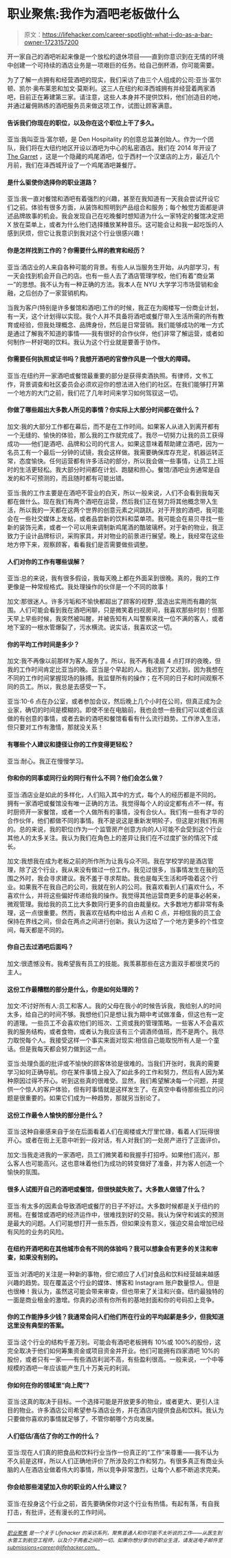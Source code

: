 # 职业聚焦:我作为酒吧老板做什么

> 原文：<https://lifehacker.com/career-spotlight-what-i-do-as-a-bar-owner-1723157200>

开一家自己的酒吧听起来像是一个放松的退休项目——直到你意识到在无情的环境中创建一个可持续的酒店业务是一项艰巨的任务。给自己倒杯酒，你可能需要。



为了了解一点拥有和经营酒吧的现实，我们采访了由三个人组成的公司:亚当·富尔顿、凯尔·奥布莱恩和加文·莫斯利。这三人在纽约和泽西城拥有并经营着两家酒吧，目前正在筹建第三家。请注意，这些人本身并不提供饮料，他们创造目的地，并通过雇佣熟练的酒吧服务员来做这项工作，试图让顾客满意。

#### 告诉我们你现在的职位，以及你在这个职位上干了多久。

亚当:我叫亚当·富尔顿，是 Den Hospitality 的创意总监兼创始人。作为一个团队，我们将在大纽约地区开设以酒吧为中心的私密酒店。我们在 2014 年开设了 [The Garret](http://www.garretnyc.com/) ，这是一个隐藏的鸡尾酒吧，位于西村一个汉堡店的上方，最近几个月前，我们在泽西城开设了一个鸡尾酒吧兼餐厅。

#### 是什么驱使你选择你的职业道路？

亚当:我一直对餐馆和酒吧有着强烈的兴趣，甚至在我知道有一天我会尝试开设它们之前。体验有很多方面，从装饰和照明到产品组合和服务；每个触觉方面都是讲述品牌故事的机会。我会发现自己在吃晚餐时想知道为什么一家特定的餐馆决定把 X 放在菜单上，或者为什么他们选择播放某种音乐。这可能会让和我一起吃饭的人感到厌烦，但它让我意识到我对这个行业很感兴趣！

#### 你是怎样找到工作的？你需要什么样的教育和经历？

亚当:酒店业的人来自各种可能的背景。有些人从当服务生开始，从内部学习，有一天会找到机会开自己的店。也有一些人去了酒店管理学校，他们有着“商业第一”的思想。我不认为有一种正确的方法。我本人在 NYU 大学学习市场营销和金融，之后创办了一家营销机构。

当我为客户(特别是许多餐馆和酒吧)工作的时候，我正在为阁楼写一份商业计划，有一天，这个计划得以实现。我个人并不具备将酒吧或餐厅带入生活所需的所有教育或经验，但我处理概念、品牌身份，然后是日常营销。我们能够成功的唯一方式是通过了解我不知道的事情——我有很好的合作伙伴，他们非常了解运营，或者如何制作一杯好喝的饮料。我认为这个行业就是要善于协作。

#### 你需要任何执照或证书吗？我想开酒吧的官僚作风是一个很大的障碍。

亚当:在纽约开一家酒吧或餐馆最重要的部分是获得卖酒执照。有律师，文书工作，背景调查和社区委员会必须欢迎你的想法进入他们的社区。在我们能够打开第一个地方的大门之前，我们花了几年时间来学习如何驾驭这一切。

#### 你做了哪些超出大多数人所见的事情？你实际上大部分时间都在做什么？

加文:我的大部分工作都在幕后，而不是在工作时间。如果客人从进入到离开都有一个无缝的、愉快的体验，那么我的工作就完成了。我尽一切努力让我的员工获得成功——他们是酒吧、品牌和公司的代言人。如果这意味着帮助建立酒吧，因为一名员工有一个最后一分钟的试镜，我会这样做。我需要确保库存充足，机器运转正常，态度愉快。任何运营都有许多活动的部分，所以我会做一些事情，让员工上班时的生活更轻松。我大部分时间都在计划、跑腿和担心。餐馆/酒吧业务通常是自发的和不可预测的，而且随时都有可能出错。

亚当:我的工作主要是在酒吧不营业的白天，所以一般来说，人们不会看到我每天都在做什么。现在我们有两个酒吧在运营，然后我们正在努力将其他概念带入生活，所以我的一天都在这两个世界的创意元素之间跳跃。对于开放的酒吧，我可能会在一些社交媒体上发帖，或者品尝新的饮料和菜单项。我可能会在易贝寻找一些新的装饰元素，或者一个可以用来调制新鸡尾酒的酷玻璃杯。对于新的物业，我正致力于设计品牌标识，采购家具，并对物业的前景进行展望。晚上，我经常在这些地方停下来，观察顾客，看看我们是否需要做些调整。

#### 人们对你的工作有哪些误解？

亚当:总的来说，我有很多假设，我每天晚上都在外面呆到很晚。真的，我的工作更像是一种常规格式。我处理操作的伙伴是一个不同的故事！

加文:那很迷人。许多污垢和不愉快都超出了顾客的视野
,营造出实用而有趣的氛围。人们可能会看到我在酒吧闲聊，只是微笑着扫视房间，我喜欢那些时刻！但那天早上早些时候，我突然被叫醒，并被告知有人叫警察来找一位不满的客人，或者地下室的一根水管爆裂了，污水横流。说实话，我喜欢这一切。

#### 你的平均工作时间是多少？

加文:我不再像以前那样为客人服务了。所以，我不再有凌晨 4 点打烊的夜晚，但我的工作时间肯定比亚当的晚。亚当是个早起的人。我迟到了又迟到，因为我想在不同的工作时间掌握现场的脉搏。我监督所有的操作；在不同的日子和时间观察不同的员工。所以，我总是去感受一下。

亚当:10-6 点在办公室，或者参加会议，然后晚上几个小时在公司，但真正成为企业家，确切的时间是模糊的。即使不坐在电脑前，我也会想一些我们可以或者应该做的有创意的事情，或者去新的酒吧和餐馆看看有什么流行趋势。工作渗入生活，但只要对工作有激情，那就没关系！

#### 有哪些个人建议和捷径让你的工作变得更轻松？

亚当:耐心。我正在慢慢学习。

#### 你和你的同事或同行业的同行有什么不同？他们会怎么做？

亚当:酒店业是如此的多样化，人们陷入其中的方式，每个人的经历都是不同的。拥有一家酒吧或餐馆没有唯一正确的方法。我觉得每个人的设定都有点不一样。有时厨师开一家餐馆，或者一个人做所有的事情，没有合伙人。我们有一些有才华的合作伙伴，他们都做不同的事情。我不是说这是重新发明轮子，但这是对我们有用的。总的来说，我的职位(作为一个监管房产创意方向的人)可能不会受到这个行业其他人的太多关注。我认为我们在角色上的差异让我们在不过度扩张的情况下成长。

加文:我想我在成为老板之前的所作所为让我与众不同。我在学校学的是酒店管理，除了这个行业，我从来没有做过一份工作。我见过很多，当事情发生在我的范围之外时，我会寻求建议。我不羞于寻求帮助。我也是每天生活和呼吸着这个行业。如果我不在我自己的公司，我就在别人的公司。我喜欢看到人们喜欢什么，不喜欢什么，并将这些偏好传递给我的操作。我觉得其他运营商更多的是事必躬亲，微观管理。我给我的员工比大多数同行更多的自由裁量权。大多数地方都非常有条理，这一点很重要。然而，我喜欢在结构中给出 A 点和 C 点，并相信我的员工会保持在界线之间，但会在两点之间进行创新。我认为这给了一个地方更多的个性空间，每天都是不同的。

#### 你自己去过酒吧后面吗？

加文:很遗憾没有。我希望我有员工的技能。我羡慕那些在这方面双手都很灵巧的主人。

#### 这份工作最糟糕的部分是什么，你是如何处理的？

加文:不讨好所有人:员工和客人。我的父母在我小的时候告诉我，我给别人的时间太多，给自己的时间不够。我想他们只是想让我为期中考试做准备，但这也有一定的道理。一些员工不会喜欢他们的班次、工资或我的管理策略。一些客人不会喜欢我的服务结构，或者食物，或者认为我应该有三个调酒师值班，而不是两个。我尽力取悦每个人。我接受这样一个事实来面对现实:相信自己能取悦所有人是一个童话。但是我每天都会努力做到这一点。

亚当:处理负面的批评或不愉快的顾客体验是很难的。当我们开张时，我真的需要学习如何正确导航。你在某件事情上投入了如此多的工作和努力，然后有人因为某种原因过得不开心。听到这些真的很难受。显然，我们希望解决每一个问题，并提供一个惊人的客户体验，但有时事情就是这样发生了。在真空中看待那些孤立的问题是很重要的。如果它们成为一种趋势，那就另当别论了。

#### 这份工作最令人愉快的部分是什么？

亚当:这种自豪感来自于坐在后面看着人们在阁楼或大厅里忙碌，看着人们玩得很开心。或者在街上无意中听到一段对话，有人对我们的一处房产进行了正面评价。

加文:当我走进我的一家酒吧，员工们微笑着和我握手打招呼。如果他们高兴，那么客人也可能高兴。这也意味着他们为成功的转变做好了准备，并为客人创造一个愉快的氛围。

#### 很多人试图开自己的酒吧或餐馆，但很快就失败了。大多数人做错了什么？

亚当:有太多的因素会导致酒吧或餐厅的日子不好过。大多数时候都是关于纽约的房租。在餐馆或酒吧的经济运作中，很难找到好的交易。我认为保守和诚实的预测是最大的问题。人们可能想打开一些东西，但如果没有意义，强迫交易会增加已经有风险的业务的风险。

#### 在纽约开酒吧和在其他城市会有不同的体验吗？我可以想象会有更多的关注和审查，如果没有别的。

亚当:对酒吧的关注是一种新的事物，但它顺应了人们对食品和饮料经营越来越感兴趣的趋势。现在覆盖这个行业的媒体、博客和 Instagram 账户数量惊人。但是也很棒！我认为，虽然这可能会带来审查，但也带来了关注和兴奋。纽约最独特的一面是商业租金的激增。你真的必须有你所有的基地封面和你的号码扣上竞争。

#### 你的工作能挣多少钱？我通常会问人们他们所在行业的平均起薪是多少，但我知道这里没有典型的答案。

亚当:这个行业的结构千差万别。可能会有酒吧老板拥有 10%或 100%的股份，这完全取决于他们如何筹集资金或项目资金并开业。他们可能拥有四家酒吧 10%的股份，或者只有一家——有些酒店利润不高，有些盈利很高。一般来说，一个中等规模的酒吧一年应该能产生几十万美元的利润。

#### 你如何在你的领域里“向上爬”?

亚当:这真的取决于目标。一个选择可能是开放更多的物业，或者更大、更引人注目的物业。许多酒店公司希望参与酒店业务，并在酒店内提供食品和饮料。我认为只要做你喜欢的事情就足够了，不管你朝哪个方向发展。

#### 人们低估/高估了你的工作的什么？

亚当:现在人们真的把食品和饮料行业当作一份真正的“工作”来尊重——我不认为不久前是这样，所以人们正确地评价了所涉及的工作和努力。有很多真正有商业头脑的人在酒店业做着伟大的事情，所以竞争非常激烈，让每个人都不断追求完美。

#### 你会给那些渴望加入你的职业的人什么建议？

亚当:在投身这个行业之前，首先要确保你对这个行业有热情。有起有落，有自我打击，有批评，还有漫长的工作时间。

* * *

[<small>*职业聚焦*</small>](http://lifehacker.com/tag/career-spotlight) <small>*是一个关于 Lifehacker 的采访系列，聚焦普通人和你可能不太听说的工作——从医生到水管工到航空工程师，以及介于两者之间的一切。如果你想分享你的职业生涯，请发送电子邮件至 submissions+career@lifehacker.com*</small>[<small>*。*</small>](mailto:submissions+career@lifehacker.com)